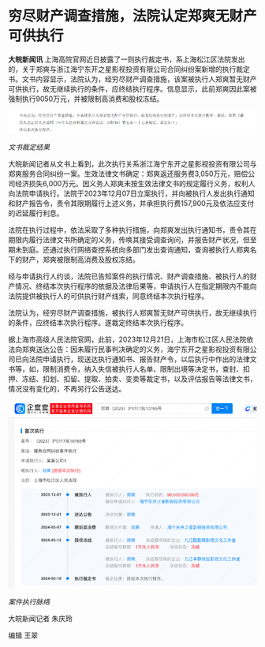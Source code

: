 # 穷尽财产调查措施，法院认定郑爽无财产可供执行

**大皖新闻讯**
上海高院官网近日披露了一则执行裁定书，系上海松江区法院发出的，关于郑爽与浙江海宁东开之星影视投资有限公司合同纠纷案新增的执行裁定书。文书内容显示，法院认为，经穷尽财产调查措施，该案被执行人郑爽暂无财产可供执行，故无继续执行的条件，应终结执行程序。信息显示，此前郑爽因此案被强制执行9050万元，并被限制高消费和股权冻结。

![e69555f762b1bfb8c4321332277ef4e2.jpg](https://raw.githubusercontent.com/qqhsx/qqnews_image/main/2024/04/01/穷尽财产调查措施，法院认定郑爽无财产可供执行/e69555f762b1bfb8c4321332277ef4e2.jpg)

 _文书裁定结果_

大皖新闻记者从文书上看到，此次执行关系浙江海宁东开之星影视投资有限公司与郑爽服务合同纠纷一案。生效法律文书确定：郑爽返还服务费3,050万元，赔偿公司经济损失6,000万元。因义务人郑爽未按生效法律文书的规定履行义务，权利人向法院申请执行。法院于2023年12月07日立案执行，并向被执行人发出执行通知和财产报告令，责令其限期履行上述义务，并承担执行费157,900元及依法应支付的迟延履行利息。

法院在执行过程中，依法采取了多种执行措施，向郑爽发出执行通知书，责令其在期限内履行法律文书所确定的义务，传唤其接受调查询问，并报告财产状况，但至期未到庭。还通过执行网络查控系统向多部门发出查询通知，查询被执行人郑爽名下的财产，郑爽被限制高消费及股权冻结。

经与申请执行人约谈，法院已告知案件的执行情况、财产调查措施、被执行人的财产情况、终结本次执行程序的依据及法律后果等，申请执行人在指定期限内不能向法院提供被执行人的可供执行财产线索，同意终结本次执行程序。

法院认为，经穷尽财产调查措施，被执行人郑爽暂无财产可供执行，故无继续执行的条件，应终结本次执行程序。遂裁定终结本次执行程序。

据上海市高级人民法院官网，此前，2023年12月21日，上海市松江区人民法院依法向郑爽送达公告：因未履行民事判决确定的义务，海宁东开之星影视投资有限公司已向法院申请执行，现送达执行通知书、报告财产令，以后执行中作出的法律文书等，如，限制消费令，纳入失信被执行人名单、限制出境等决定书，查封、扣押、冻结、扣划、扣留、提取、拍卖、变卖等裁定书，以及评估报告等法律文书，情况没有变化的，不再另行公告送达。

![b22d8cbed66660334a91821170d4b380.jpg](https://raw.githubusercontent.com/qqhsx/qqnews_image/main/2024/04/01/穷尽财产调查措施，法院认定郑爽无财产可供执行/b22d8cbed66660334a91821170d4b380.jpg)

 _案件执行脉络_

大皖新闻记者 朱庆玲

编辑 王翠

